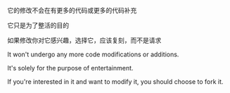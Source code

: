 它的修改不会在有更多的代码或更多的代码补充

它只是为了整活的目的

如果修改你对它感兴趣，选择它，应该复刻，而不是请求



It won't undergo any more code modifications or additions.

It's solely for the purpose of entertainment.

If you're interested in it and want to modify it, you should choose to fork it.

